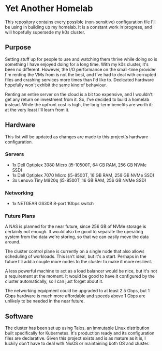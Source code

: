 # Yet Another Homelab

This repository contains every possible (non-sensitive) configuration file I'll
be using in building up my homelab. It is a constant work in progress, and will
hopefully supersede my k0s cluster.

## Purpose

Setting stuff up for people to use and watching them thrive while doing so is
something I have enjoyed doing for a long time. With my k0s cluster, it's been
no different. However, the I/O performance on the small-time provider I'm
renting the VMs from is not the best, and I've had to deal with corrupted files
and crashing services more times than I'd like to. Dedicated hardware hopefully
won't exhibit the same kind of behaviour.

Renting an entire server on the cloud is a bit too expensive, and I wouldn't get
any return on investment from it. So, I've decided to build a homelab instead.
While the upfront cost is high, the long-term benefits are worth it: at the very
least I'll learn from it.

## Hardware

This list will be updated as changes are made to this project's hardware
configuration.

### Servers

- 1x Dell Optiplex 3080 Micro (i5-10500T, 64 GB RAM, 256 GB NVMe SSD)
- 1x Dell Optiplex 7070 Micro (i5-8500T, 16 GB RAM, 256 GB NVMe SSD)
- 3x Lenovo Tiny M920q (i5-8500T, 16 GB RAM, 256 GB NVMe SSD)

### Networking

- 1x NETGEAR GS308 8-port 1Gbps switch

### Future Plans

A NAS is planned for the near future, since 256 GB of NVMe storage is certainly
not enough. It would also be good to separate the operating system from the data
we're storing, so that we can easily move the data around.

The cluster control plane is currently on a single node that also allows
scheduling of workloads. This isn't ideal, but it's a start. Perhaps in the
future I'll add a couple more nodes to the cluster to make it more resilient.

A less powerful machine to act as a load balancer would be nice, but it's not a
requirement at the moment. It would be good to have it configured by the cluster
automatically, so I can just forget about it.

The networking equipment could be upgraded to at least 2.5 Gbps, but 1 Gbps
hardware is much more affordable and speeds above 1 Gbps are unlikely to be
needed in the near future.

## Software

The cluster has been set up using Talos, an immutable Linux distribution built
specifically for Kubernetes. It's production ready and its configuration files
are declarative. Given this project exists and is as mature as it is, I luckily
don't have to deal with NixOS or maintaining both OS and cluster.
